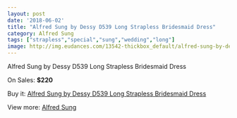 ```yaml
---
layout: post
date: '2018-06-02'
title: "Alfred Sung by Dessy D539 Long Strapless Bridesmaid Dress"
category: Alfred Sung
tags: ["strapless","special","sung","wedding","long"]
image: http://img.eudances.com/13542-thickbox_default/alfred-sung-by-dessy-d539-long-strapless-bridesmaid-dress.jpg
---
```

Alfred Sung by Dessy D539 Long Strapless Bridesmaid Dress

On Sales: **$220**
<a href="https://www.eudances.com/en/alfred-sung/4084-alfred-sung-by-dessy-d539-long-strapless-bridesmaid-dress.html"><amp-img layout="responsive" width="600" height="600" src="//img.eudances.com/13542-thickbox_default/alfred-sung-by-dessy-d539-long-strapless-bridesmaid-dress.jpg" alt="Alfred Sung by Dessy D539 Long Strapless Bridesmaid Dress 0" /></a>
<a href="https://www.eudances.com/en/alfred-sung/4084-alfred-sung-by-dessy-d539-long-strapless-bridesmaid-dress.html"><amp-img layout="responsive" width="600" height="600" src="//img.eudances.com/13545-thickbox_default/alfred-sung-by-dessy-d539-long-strapless-bridesmaid-dress.jpg" alt="Alfred Sung by Dessy D539 Long Strapless Bridesmaid Dress 1" /></a>
<a href="https://www.eudances.com/en/alfred-sung/4084-alfred-sung-by-dessy-d539-long-strapless-bridesmaid-dress.html"><amp-img layout="responsive" width="600" height="600" src="//img.eudances.com/13544-thickbox_default/alfred-sung-by-dessy-d539-long-strapless-bridesmaid-dress.jpg" alt="Alfred Sung by Dessy D539 Long Strapless Bridesmaid Dress 2" /></a>
<a href="https://www.eudances.com/en/alfred-sung/4084-alfred-sung-by-dessy-d539-long-strapless-bridesmaid-dress.html"><amp-img layout="responsive" width="600" height="600" src="//img.eudances.com/13543-thickbox_default/alfred-sung-by-dessy-d539-long-strapless-bridesmaid-dress.jpg" alt="Alfred Sung by Dessy D539 Long Strapless Bridesmaid Dress 3" /></a>

Buy it: [Alfred Sung by Dessy D539 Long Strapless Bridesmaid Dress](https://www.eudances.com/en/alfred-sung/4084-alfred-sung-by-dessy-d539-long-strapless-bridesmaid-dress.html "Alfred Sung by Dessy D539 Long Strapless Bridesmaid Dress")

View more: [Alfred Sung](https://www.eudances.com/en/52-alfred-sung "Alfred Sung")